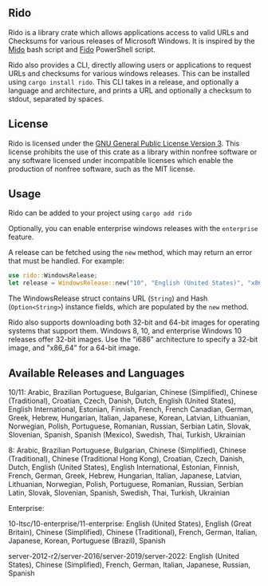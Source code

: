 ## Rido
Rido is a library crate which allows applications access to
valid URLs and Checksums for various releases of Microsoft Windows. 
It is inspired by the [Mido](https://github.com/ElliotKillick/Mido) bash script and
[Fido](https://github.com/pbatard/Fido) PowerShell script. 

Rido also provides a CLI, directly allowing users or applications to request URLs and checksums for various windows releases. This can be installed using `cargo install rido`. This CLI takes in a release, and optionally a language and architecture, and prints a URL and optionally a checksum to stdout, separated by spaces.

## License
Rido is licensed under the [GNU General Public License Version 3](https://www.gnu.org/licenses/gpl-3.0). This license prohibits the use of this crate as a library within 
nonfree software or any software licensed under incompatible licenses
which enable the production of nonfree software, such as the MIT license.

## Usage
Rido can be added to your project using 
`cargo add rido`

Optionally, you can enable enterprise windows releases with the `enterprise` feature.

A release can be fetched using the `new` method, which may return an error that must be handled.
For example:

```rust
use rido::WindowsRelease;
let release = WindowsRelease::new("10", "English (United States)", "x86_64")?;
```

The WindowsRelease struct contains URL (`String`) and Hash (`Option<String>`) instance fields, which 
are populated by the `new` method.

Rido also supports downloading both 32-bit and 64-bit images for operating systems that support them. Windows 8, 10, and enterprise Windows 10 releases offer 32-bit images. Use the "i686" architecture to specify a 32-bit image, and "x86_64" for a 64-bit image.

## Available Releases and Languages

10/11: Arabic, Brazilian Portuguese, Bulgarian, Chinese (Simplified), Chinese (Traditional), Croatian, Czech, Danish, Dutch, English (United States), English International, Estonian, Finnish, French, French Canadian, German, Greek, Hebrew, Hungarian, Italian, Japanese, Korean, Latvian, Lithuanian, Norwegian, Polish, Portuguese, Romanian, Russian, Serbian Latin, Slovak, Slovenian, Spanish, Spanish (Mexico), Swedish, Thai, Turkish, Ukrainian

8: Arabic, Brazilian Portuguese, Bulgarian, Chinese (Simplified), Chinese (Traditional), Chinese (Traditional Hong Kong), Croatian, Czech, Danish, Dutch, English (United States), English International, Estonian, Finnish, French, German, Greek, Hebrew, Hungarian, Italian, Japanese, Latvian, Lithuanian, Norwegian, Polish, Portuguese, Romanian, Russian, Serbian Latin, Slovak, Slovenian, Spanish, Swedish, Thai, Turkish, Ukrainian

Enterprise: 

10-ltsc/10-enterprise/11-enterprise: English (United States), English (Great Britain), Chinese (Simplified), Chinese (Traditional), French, German, Italian, Japanese, Korean, Portuguese (Brazil), Spanish

server-2012-r2/server-2016/server-2019/server-2022: English (United States), Chinese (Simplified), French, German, Italian, Japanese, Russian, Spanish

